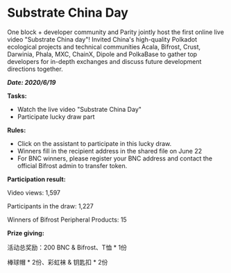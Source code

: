 # Substrate China Day

One block + developer community and Parity jointly host the first online live video "Substrate China day"! Invited China's high-quality Polkadot ecological projects and technical communities Acala, Bifrost, Crust, Darwinia, Phala, MXC, ChainX, Dipole and PolkaBase to gather top developers for in-depth exchanges and discuss future development directions together.

***Date: 2020/6/19***

**Tasks:**
- Watch the live video "Substrate China Day"
- Participate lucky draw part

**Rules:**
- Click on the assistant to participate in this lucky draw.
- Winners fill in the recipient address in the shared file on June 22
- For BNC winners, please register your BNC address and contact the official Bifrost admin to transfer token.

**Participation result:**

Video views: 1,597

Participants in the draw: 1,227

Winners of Bifrost Peripheral Products: 15

**Prize giving:**

活动总奖励：200 BNC & Bifrost、T恤 * 1份

棒球帽 * 2份、彩虹袜 & 钥匙扣 * 2份

